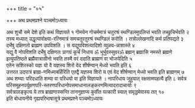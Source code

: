 +++
title = "०५"

+++
अथ प्रथमप्रश्ने पञ्चमोऽध्यायः

अथ शुचौ समे देशे इति कथं विज्ञायते १
गोमयेन गोचर्ममात्रं चतुरश्रं स्थण्डिलमुपलिप्तं भवति तच्छुचिर्भवति २   
तस्य मध्यात् उद्धृत्यावोक्ष्या-रत्निमात्रं समचतुरतुरश्रं स्थण्डिलं करोति । तत्रोल्लेखनादि कर्म प्रतिपद्यते ३
दर्भेषु दक्षिणतो ब्राह्मण उपविशति । स यद्युपविशत्यादिशो व्युन्नय-न्नाशास्ते ४   
यद्यु वै नोपविशति दर्भेषु दक्षिणतः प्रागग्रं कूर्चं निधाय ॐ भूर्भुवस्सुवरॐ ब्रह्मन् ब्रह्मासि नमस्ते ब्रह्मणे इत्युपतिष्ठते ब्रह्मैवात्रासीनो भवति तस्मै वरं ददाति ब्राह्मणं वा भोजयेदिति ५   
एतेन सशिरस्को यज्ञः यो वै यज्ञस्य शिरो वेद शीर्षण्वान् मेध्यो भवति इति ६   
उत्तरत उदपात्रं ब्राह्म-णमिध्माबर्हिरिति एतद्वै यज्ञस्य शिरो य एवं वेद शीर्षण्वान् मेध्यो भवति इति ब्राह्मणम् ७   
अथ शम्याः परिदधाति शम्या वा परिधयो वा इति विज्ञायते । नापरिधाय जुहुयात् रक्षसामपहत्यै इति ८
सर्वत्र परिसमूहनपर्युक्षणपरि-स्तरणपरिधानोपसमाधानालङ्करणमित्यादरादाचार्याः ९   
सर्वत्रालङ्कृत्य ये तत्र ब्राह्मणास्सन्ति ताननुज्ञाप्य कुर्वीत यत्कारी स्यात् समृद्धमेवास्य तत् १०   
इति बोधायनीये गृह्यपरिभाषासूत्रे प्रथमप्रश्ने पञ्चमोऽध्यायः
